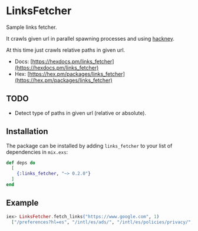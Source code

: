 # LinksFetcher

Sample links fetcher.

It crawls given url in parallel spawning processes and using [hackney](https://github.com/benoitc/hackney).

At this time just crawls relative paths in given url.

* Docs: [https://hexdocs.pm/links_fetcher](https://hexdocs.pm/links_fetcher)
* Hex: [https://hex.pm/packages/links_fetcher](https://hex.pm/packages/links_fetcher)

## TODO

* Detect type of paths in given url (relative or absolute).

## Installation

The package can be installed by adding `links_fetcher` to your list of dependencies in `mix.exs`:

```elixir
def deps do
  [
    {:links_fetcher, "~> 0.2.0"}
  ]
end
```

## Example

```elixir
iex> LinksFetcher.fetch_links("https://www.google.com", 1)
  ["/preferences?hl=es", "/intl/es/ads/", "/intl/es/policies/privacy/", "/intl/es/policies/terms/"]
```
